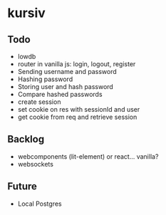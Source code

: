 # kursiv


## Todo

- lowdb
- router in vanilla js: login, logout, register
- Sending username and password
- Hashing password
- Storing user and hash password
- Compare hashed passwords
- create session
- set cookie on res with sessionId and user
- get cookie from req and retrieve session


## Backlog
- webcomponents (lit-element) or react... vanilla?
- websockets


## Future
- Local Postgres
